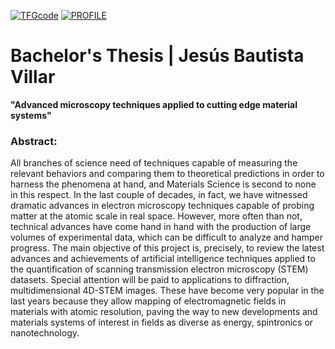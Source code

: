 [![TFGcode](https://img.shields.io/badge/TFG_code%20-%23323330.svg?&style=for-the-badge&logo=repositório&logoColor=black&color=257d00)](https://github.com/jesusBV20/STEM_methods)
[![PROFILE](https://img.shields.io/badge/profile%20-%23323330.svg?&style=for-the-badge&logo=perfil&logoColor=black&color=00326b)](https://github.com/jesusBV20)

# Bachelor's Thesis | Jesús Bautista Villar
**"Advanced microscopy techniques applied to cutting edge material systems"**

### Abstract:

All branches of science need of techniques capable of measuring the relevant behaviors and comparing them to theoretical predictions in order to harness the phenomena at hand, and Materials Science is second to none in this respect. In the last couple of decades, in fact, we have witnessed dramatic advances in electron microscopy techniques capable of probing matter at the atomic scale in real space. However, more often than not, technical advances have come hand in hand with the production of large volumes of experimental data, which can be difficult to analyze and hamper progress. The main objective of this project is, precisely, to review the latest advances and achievements of artificial intelligence techniques applied to the quantification of scanning transmission electron microscopy (STEM) datasets. Special attention will be paid to applications to diffraction, multidimensional 4D-STEM images. These have become very popular in the last years because they allow mapping of electromagnetic fields in materials with atomic resolution, paving the way to new developments and materials systems of interest in fields as diverse as energy, spintronics or nanotechnology.
